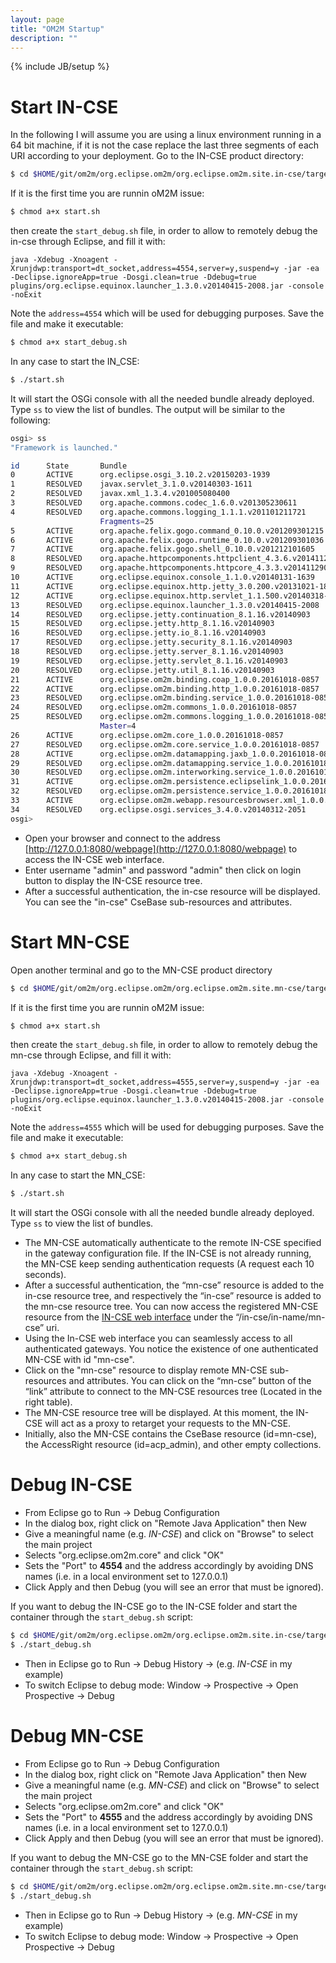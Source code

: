 ```yaml
---
layout: page
title: "OM2M Startup"
description: ""
---
```

{% include JB/setup %}

# Start IN-CSE

In the following I will assume you are using a linux environment running in a 64 bit machine, if it is not the case replace the last three segments of each URI according to your deployment.
Go to the IN-CSE product directory: 

```bash
$ cd $HOME/git/om2m/org.eclipse.om2m/org.eclipse.om2m.site.in-cse/target/products/in-cse/linux/gtk/x86_64
```

If it is the first time you are runnin oM2M issue:

```bash
$ chmod a+x start.sh
```

then create the `start_debug.sh` file, in order to allow to remotely debug the in-cse through Eclipse, and fill it with:

```vim
java -Xdebug -Xnoagent -Xrunjdwp:transport=dt_socket,address=4554,server=y,suspend=y -jar -ea -Declipse.ignoreApp=true -Dosgi.clean=true -Ddebug=true plugins/org.eclipse.equinox.launcher_1.3.0.v20140415-2008.jar -console -noExit
```

Note the `address=4554` which will be used for debugging purposes. Save the file and make it executable:

```bash
$ chmod a+x start_debug.sh
```

In any case to start the IN_CSE:

```bash
$ ./start.sh
```

It will start the OSGi console with all the needed bundle already deployed. Type `ss` to view the list of bundles. The output will be similar to the following:

```bash
osgi> ss
"Framework is launched."

id      State       Bundle
0       ACTIVE      org.eclipse.osgi_3.10.2.v20150203-1939
1       RESOLVED    javax.servlet_3.1.0.v20140303-1611
2       RESOLVED    javax.xml_1.3.4.v201005080400
3       RESOLVED    org.apache.commons.codec_1.6.0.v201305230611
4       RESOLVED    org.apache.commons.logging_1.1.1.v201101211721
                    Fragments=25
5       ACTIVE      org.apache.felix.gogo.command_0.10.0.v201209301215
6       ACTIVE      org.apache.felix.gogo.runtime_0.10.0.v201209301036
7       ACTIVE      org.apache.felix.gogo.shell_0.10.0.v201212101605
8       RESOLVED    org.apache.httpcomponents.httpclient_4.3.6.v201411290715
9       RESOLVED    org.apache.httpcomponents.httpcore_4.3.3.v201411290715
10      ACTIVE      org.eclipse.equinox.console_1.1.0.v20140131-1639
11      ACTIVE      org.eclipse.equinox.http.jetty_3.0.200.v20131021-1843
12      ACTIVE      org.eclipse.equinox.http.servlet_1.1.500.v20140318-1755
13      RESOLVED    org.eclipse.equinox.launcher_1.3.0.v20140415-2008
14      RESOLVED    org.eclipse.jetty.continuation_8.1.16.v20140903
15      RESOLVED    org.eclipse.jetty.http_8.1.16.v20140903
16      RESOLVED    org.eclipse.jetty.io_8.1.16.v20140903
17      RESOLVED    org.eclipse.jetty.security_8.1.16.v20140903
18      RESOLVED    org.eclipse.jetty.server_8.1.16.v20140903
19      RESOLVED    org.eclipse.jetty.servlet_8.1.16.v20140903
20      RESOLVED    org.eclipse.jetty.util_8.1.16.v20140903
21      ACTIVE      org.eclipse.om2m.binding.coap_1.0.0.20161018-0857
22      ACTIVE      org.eclipse.om2m.binding.http_1.0.0.20161018-0857
23      RESOLVED    org.eclipse.om2m.binding.service_1.0.0.20161018-0857
24      RESOLVED    org.eclipse.om2m.commons_1.0.0.20161018-0857
25      RESOLVED    org.eclipse.om2m.commons.logging_1.0.0.20161018-0857
                    Master=4
26      ACTIVE      org.eclipse.om2m.core_1.0.0.20161018-0857
27      RESOLVED    org.eclipse.om2m.core.service_1.0.0.20161018-0857
28      ACTIVE      org.eclipse.om2m.datamapping.jaxb_1.0.0.20161018-0857
29      RESOLVED    org.eclipse.om2m.datamapping.service_1.0.0.20161018-0857
30      RESOLVED    org.eclipse.om2m.interworking.service_1.0.0.20161018-0857
31      ACTIVE      org.eclipse.om2m.persistence.eclipselink_1.0.0.20161018-0857
32      RESOLVED    org.eclipse.om2m.persistence.service_1.0.0.20161018-0857
33      ACTIVE      org.eclipse.om2m.webapp.resourcesbrowser.xml_1.0.0.20161018-0857
34      RESOLVED    org.eclipse.osgi.services_3.4.0.v20140312-2051
osgi> 

```

* Open your browser and connect to the address [http://127.0.0.1:8080/webpage](http://127.0.0.1:8080/webpage) to access the IN-CSE web interface.
* Enter username "admin" and password "admin" then click on login button to display the IN-CSE resource tree.
* After a successful authentication, the in-cse resource will be displayed. You can see the "in-cse" CseBase sub-resources and attributes. 

# Start MN-CSE

Open another terminal and go to the MN-CSE product directory 

```bash
$ cd $HOME/git/om2m/org.eclipse.om2m/org.eclipse.om2m.site.mn-cse/target/products/mn-cse/linux/gtk/x86_64
```

If it is the first time you are runnin oM2M issue:

```bash
$ chmod a+x start.sh
```

then create the `start_debug.sh` file, in order to allow to remotely debug the mn-cse through Eclipse, and fill it with:

```vim
java -Xdebug -Xnoagent -Xrunjdwp:transport=dt_socket,address=4555,server=y,suspend=y -jar -ea -Declipse.ignoreApp=true -Dosgi.clean=true -Ddebug=true plugins/org.eclipse.equinox.launcher_1.3.0.v20140415-2008.jar -console -noExit
```

Note the `address=4555` which will be used for debugging purposes. Save the file and make it executable:

```bash
$ chmod a+x start_debug.sh
```

In any case to start the MN_CSE:

```bash
$ ./start.sh
```

It will start the OSGi console with all the needed bundle already deployed. Type `ss` to view the list of bundles.


* The MN-CSE automatically authenticate to the remote IN-CSE specified in the gateway configuration file. If the IN-CSE is not already running, the MN-CSE keep sending authentication requests (A request each 10 seconds).
* After a successful authentication, the “mn-cse” resource is added to the in-cse resource tree, and respectively the “in-cse” resource is added to the mn-cse resource tree. You can now access the registered MN-CSE resource from the [IN-CSE web interface]("http://127.0.0.1:8080/webpage) under the “/in-cse/in-name/mn-cse” uri.
* Using the In-CSE web interface you can seamlessly access to all authenticated gateways. You notice the existence of one authenticated MN-CSE with id "mn-cse".
* Click on the "mn-cse" resource to display remote MN-CSE sub-resources and attributes. You can click on the “mn-cse” button of the “link” attribute to connect to the MN-CSE resources tree (Located in the right table).
* The MN-CSE resource tree will be displayed. At this moment, the IN-CSE will act as a proxy to retarget your requests to the MN-CSE.
* Initially, also the MN-CSE contains the CseBase resource (id=mn-cse), the AccessRight resource (id=acp_admin), and other empty collections.

# Debug IN-CSE

* From Eclipse go to Run -> Debug Configuration
* In the dialog box, right click on "Remote Java Application" then New
* Give a meaningful name (e.g. *IN-CSE*) and click on "Browse" to select the main project
* Selects "org.eclipse.om2m.core" and click "OK"
* Sets the "Port" to **4554** and the address accordingly by avoiding DNS names (i.e. in a local environment set to 127.0.0.1)
* Click Apply and then Debug (you will see an error that must be ignored).

If you want to debug the IN-CSE go to the IN-CSE folder and start the container through the `start_debug.sh` script:

```bash
$ cd $HOME/git/om2m/org.eclipse.om2m/org.eclipse.om2m.site.in-cse/target/products/in-cse/linux/gtk/x86_64
$ ./start_debug.sh
```

* Then in Eclipse go to Run -> Debug History -> <Name of your debug configuration> (e.g. *IN-CSE* in my example)
* To switch Eclipse to debug mode: Window -> Prospective -> Open Prospective -> Debug

# Debug MN-CSE

* From Eclipse go to Run -> Debug Configuration
* In the dialog box, right click on "Remote Java Application" then New
* Give a meaningful name (e.g. *MN-CSE*) and click on "Browse" to select the main project
* Selects "org.eclipse.om2m.core" and click "OK"
* Sets the "Port" to **4555** and the address accordingly by avoiding DNS names (i.e. in a local environment set to 127.0.0.1)
* Click Apply and then Debug (you will see an error that must be ignored).

If you want to debug the MN-CSE go to the MN-CSE folder and start the container through the `start_debug.sh` script:

```bash
$ cd $HOME/git/om2m/org.eclipse.om2m/org.eclipse.om2m.site.mn-cse/target/products/mn-cse/linux/gtk/x86_64
$ ./start_debug.sh
```

* Then in Eclipse go to Run -> Debug History -> <Name of your debug configuration> (e.g. *MN-CSE* in my example)
* To switch Eclipse to debug mode: Window -> Prospective -> Open Prospective -> Debug